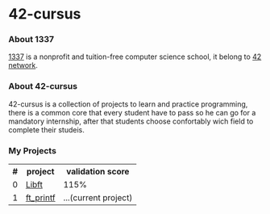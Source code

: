 # 42-cursus
<h3>About 1337</h3>
<p>
  <a target="_blank" href="https://1337.ma/">1337</a> is a nonprofit and tuition-free computer science school, it belong to <a href="https://42.fr/le-reseau-mondial/">42 network</a>.
</p>
<h3>About 42-cursus</h3>
<p>
  42-cursus is a collection of projects to learn and practice programming, there is a common core that every student have to pass so he can go for a mandatory internship, after that students choose confortably wich field to complete their studeis.
</p>
<h3>My Projects</h3>
<table>
    <th>#</th>
    <th>project</th>
    <th>validation score</th>
  <tr>
    <td>0</td>
    <td><a href="https://github.com/Labrahmi/Libft">Libft</a></td>
    <td>115%</td>
  </tr>
  <tr>
    <td>1</td>
    <td><a href="#">ft_printf</a></td>
    <td>...(current project)</td>
  </tr>
</table>

